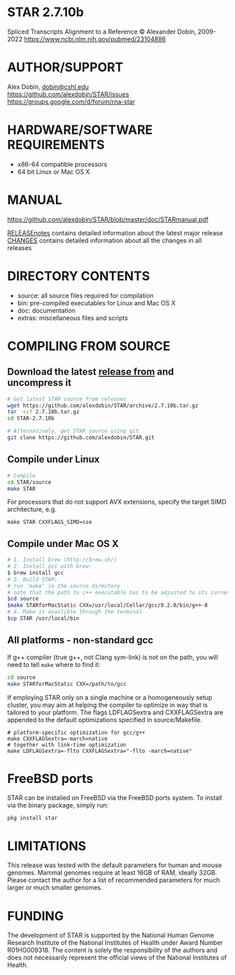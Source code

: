 STAR 2.7.10b
==========
Spliced Transcripts Alignment to a Reference
© Alexander Dobin, 2009-2022
https://www.ncbi.nlm.nih.gov/pubmed/23104886

AUTHOR/SUPPORT
==============
Alex Dobin, dobin@cshl.edu </br>
https://github.com/alexdobin/STAR/issues </br>
https://groups.google.com/d/forum/rna-star

HARDWARE/SOFTWARE REQUIREMENTS
==============================
  * x86-64 compatible processors
  * 64 bit Linux or Mac OS X

MANUAL
======
https://github.com/alexdobin/STAR/blob/master/doc/STARmanual.pdf

[RELEASEnotes](https://github.com/alexdobin/STAR/blob/master/RELEASEnotes.md) contains detailed information about the latest major release
[CHANGES](https://github.com/alexdobin/STAR/blob/master/CHANGES.md) contains detailed information about all the changes in all releases

DIRECTORY CONTENTS
==================
  * source: all source files required for compilation
  * bin: pre-compiled executables for Linux and Mac OS X
  * doc: documentation
  * extras: miscellaneous files and scripts

COMPILING FROM SOURCE
=====================

Download the latest [release from](https://github.com/alexdobin/STAR/releases) and uncompress it
--------------------------------------------------------

```bash
# Get latest STAR source from releases
wget https://github.com/alexdobin/STAR/archive/2.7.10b.tar.gz
tar -xzf 2.7.10b.tar.gz
cd STAR-2.7.10b

# Alternatively, get STAR source using git
git clone https://github.com/alexdobin/STAR.git
```

Compile under Linux
-------------------

```bash
# Compile
cd STAR/source
make STAR
```
For processors that do not support AVX extensions, specify the target SIMD architecture, e.g.
```
make STAR CXXFLAGS_SIMD=sse
```


Compile under Mac OS X
----------------------

```bash
# 1. Install brew (http://brew.sh/)
# 2. Install gcc with brew:
$ brew install gcc
# 3. Build STAR:
# run 'make' in the source directory
# note that the path to c++ executable has to be adjusted to its current version
$cd source
$make STARforMacStatic CXX=/usr/local/Cellar/gcc/8.2.0/bin/g++-8
# 4. Make it availible through the terminal
$cp STAR /usr/local/bin
```

All platforms - non-standard gcc
--------------------------------

If g++ compiler (true g++, not Clang sym-link) is not on the path, you will need to tell `make` where to find it:
```bash
cd source
make STARforMacStatic CXX=/path/to/gcc
```

If employing STAR only on a single machine or a homogeneously setup cluster, you may aim at helping the compiler to optimize in way that is tailored to your platform. The flags LDFLAGSextra and CXXFLAGSextra are appended to the default optimizations specified in source/Makefile.
```
# platform-specific optimization for gcc/g++
make CXXFLAGSextra=-march=native
# together with link-time optimization
make LDFLAGSextra=-flto CXXFLAGSextra="-flto -march=native"
```

FreeBSD ports
=============

STAR can be installed on FreeBSD via the FreeBSD ports system.
To install via the binary package, simply run:
```
pkg install star
```

LIMITATIONS
===========
This release was tested with the default parameters for human and mouse genomes.
Mammal genomes require at least 16GB of RAM, ideally 32GB.
Please contact the author for a list of recommended parameters for much larger or much smaller genomes.


FUNDING
=======
The development of STAR is supported by the National Human Genome Research Institute of
the National Institutes of Health under Award Number R01HG009318.
The content is solely the responsibility of the authors and does not necessarily represent the official views of the National Institutes of Health.
